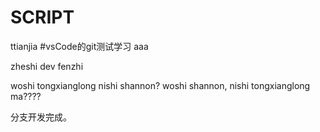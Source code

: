 # SCRIPT
ttianjia 
#vsCode的git测试学习
aaa

zheshi dev fenzhi



woshi tongxianglong   nishi shannon?
woshi shannon, nishi tongxianglong ma????

分支开发完成。